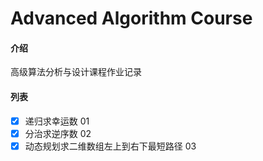 # Advanced Algorithm Course

#### 介绍
高级算法分析与设计课程作业记录

#### 列表
- [x] 递归求幸运数 01
- [x] 分治求逆序数 02
- [x] 动态规划求二维数组左上到右下最短路径 03
